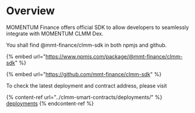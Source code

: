 # Overview

MOMENTUM Finance offers official SDK to allow developers to seamlessly integrate with MOMENTUM CLMM Dex.&#x20;

You shall find @mmt-finance/clmm-sdk in both npmjs and github.

{% embed url="https://www.npmjs.com/package/@mmt-finance/clmm-sdk" %}

{% embed url="https://github.com/mmt-finance/clmm-sdk" %}

To check the latest deployment and contract address, please visit

{% content-ref url="../clmm-smart-contracts/deployments/" %}
[deployments](../clmm-smart-contracts/deployments/)
{% endcontent-ref %}

